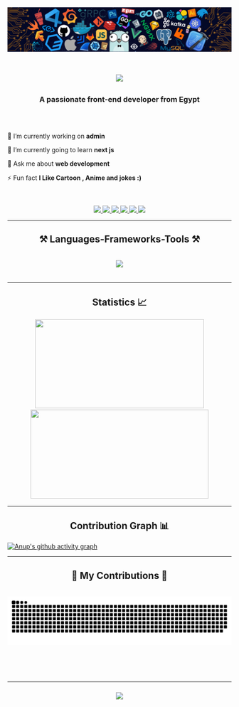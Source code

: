 <img align="center" src="https://raw.githubusercontent.com/KevinPatel04/KevinPatel04/master/header.png" />

<h1 align="center">
    <img src="https://readme-typing-svg.herokuapp.com/?font=Righteous&size=35&center=true&vCenter=true&width=500&height=70&duration=4000&lines=Hi+There!+👋;+I'm+Khaled+Yousry!;" />
</h1>

<h3 align="center">A passionate front-end developer from Egypt </h3>

<br/>
<br/>
    
<div align="left">
    
 🔭 I’m currently working on **admin**
 
 🌱 I’m currently going to learn **next js**

 💬 Ask me about **web development**

 ⚡ Fun fact **I Like Cartoon , Anime and jokes :)**
 
 </div>

<br/>
<br/>
 
<div align="center">
  <a href="mailto:yousryk49@gmail.com">
    <img src="https://img.shields.io/badge/Gmail-333333?style=for-the-badge&logo=gmail&logoColor=red" />
  </a>
  <a href="https://www.linkedin.com/in/khalid-yousry-a35b15234/" target="_blank">
    <img src="https://img.shields.io/badge/LinkedIn-0077B5?style=for-the-badge&logo=linkedin&logoColor=white" target="_blank" />
  </a>
  <a href="https://www.instagram.com/khaledyousry_21/" target="_blank">
     <img src="https://img.shields.io/badge/Instagram-E04d56?style=for-the-badge&logo=instagram&logoColor=white" target="_blank" /> <!-- sqlite, safari, google-chrome are other good icon options -->
  </a>
  <a href="https://api.whatsapp.com/send?phone=+201280710181&text=Hello, more information!" target="_blank">
     <img src="https://img.shields.io/badge/Whatsapp-4cc759?style=for-the-badge&logo=whatsapp&logoColor=white" target="_blank" /> <!-- sqlite, safari, google-chrome are other good icon options -->
  </a>
  <a href="https://www.facebook.com/khalid.usry?locale=ar_AR" target="_blank">
     <img src="https://img.shields.io/badge/Facebook-207bf3?style=for-the-badge&logo=facebook&logoColor=white" target="_blank" /> <!-- sqlite, safari, google-chrome are other good icon options -->
  </a>
      <a href="/#" target="_blank">
     <img src="https://img.shields.io/badge/Portfolio-FF5722?style=for-the-badge&logo=todoist&logoColor=white" target="_blank" /> <!-- sqlite, safari, google-chrome are other good icon options -->
  </a>
</div>

 <hr/>
 
<h2 align="center">⚒️ Languages-Frameworks-Tools ⚒️</h2>
<br/>
<div align="center">
    <img src="https://skillicons.dev/icons?i=html,css,javascript,bootstrap,tailwind,react,redux,toolkit,github,git,vscode" />
</div>

<br/>

---
<h2 align="center">Statistics 📈 </h2>
<p align="center">
<img height="200px" width="380px" src="https://github-readme-stats.vercel.app/api?username=khaledyousryhegazy&show_icons=true&theme=tokyonight" />     
<img height="200px" width="400px" src="https://github-readme-streak-stats.herokuapp.com/?user=khaledyousryhegazy&show_icons=true&theme=tokyonight" />
<p/>



---
<h2 align="center">Contribution Graph 📊</h2>

[![Anup's github activity graph](https://github-readme-activity-graph.vercel.app/graph?username=khaledyousryhegazy&theme=chartreuse-dark)](https://github.com/haldaranup/github-readme-activity-graph)

  
<hr/>


<div align="center">
  <h2>🐍 My Contributions 🐍</h2>
  <br>
  <img alt="snake eating my contributions" src="https://raw.githubusercontent.com/salesp07/salesp07/output/github-contribution-grid-snake.svg" />
  
  <br/><br/><br/>
</div>

<hr/>


<h3 align="center">
    <img src="https://readme-typing-svg.herokuapp.com/?font=Righteous&size=25&center=true&vCenter=true&width=500&height=70&duration=4000&lines=Thanks+for+visiting!+✌️;+Shoot+me+a+message+on+Linkedin!;I'm+always+down+to+collab+:)">
</h3>

<br/>
